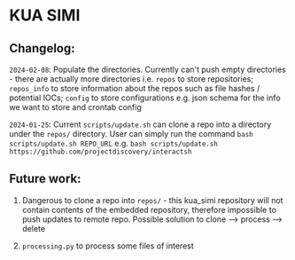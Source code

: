 # KUA SIMI

## Changelog:

`2024-02-08`: Populate the directories. Currently can't push empty directories - there are actually more directories i.e. `repos` to store repositories; `repos_info` to store information about the repos such as file hashes / potential IOCs; `config` to store configurations e.g. json schema for the info we want to store and crontab config

`2024-01-25`: Current `scripts/update.sh` can clone a repo into a directory under the `repos/` directory. User can simply run the command `bash scripts/update.sh REPO_URL` e.g. `bash scripts/update.sh  https://github.com/projectdiscovery/interactsh`

## Future work: 
1. Dangerous to clone a repo into `repos/` - this kua_simi repository will not contain contents of the embedded repository, therefore impossible to push updates to remote repo. Possible solution to clone --> process --> delete

2. `processing.py` to process some files of interest 
